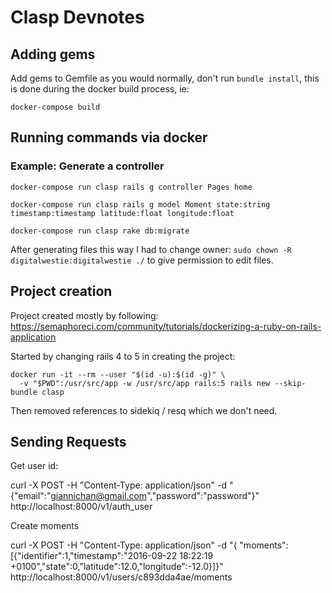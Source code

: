 # Clasp Devnotes

## Adding gems

Add gems to Gemfile as you would normally, don't run `bundle install`, this is done during the docker build process, ie: 

`docker-compose build` 

## Running commands via docker 

### Example: Generate a controller

`docker-compose run clasp rails g controller Pages home`

`docker-compose run clasp rails g model Moment state:string timestamp:timestamp latitude:float longitude:float`

`docker-compose run clasp rake db:migrate`

After generating files this way I had to change owner: `sudo chown -R digitalwestie:digitalwestie ./` to give permission to edit files.


## Project creation

Project created mostly by following: https://semaphoreci.com/community/tutorials/dockerizing-a-ruby-on-rails-application

Started by changing rails 4 to 5 in creating the project:

```
docker run -it --rm --user "$(id -u):$(id -g)" \
  -v "$PWD":/usr/src/app -w /usr/src/app rails:5 rails new --skip-bundle clasp
```

Then removed references to sidekiq / resq which we don't need.


## Sending Requests

Get user id:

curl -X POST -H "Content-Type: application/json" -d "{\"email\":\"giannichan@gmail.com\",\"password\":\"password\"}" http://localhost:8000/v1/auth_user

Create moments

curl -X POST -H "Content-Type: application/json" -d "{  \"moments\":[{\"identifier\":1,\"timestamp\":\"2016-09-22 18:22:19 +0100\",\"state\":0,\"latitude\":12.0,\"longitude\":-12.0}]}" http://localhost:8000/v1/users/c893dda4ae/moments
